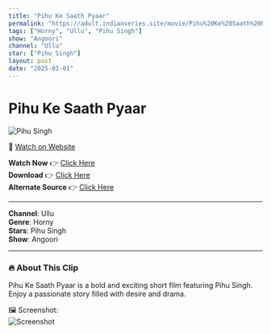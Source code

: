 ```yaml
---
title: "Pihu Ke Saath Pyaar"
permalink: "https://adult.indianseries.site/movie/Pihu%20Ke%20Saath%20Pyaar"
tags: ["Horny", "Ullu", "Pihu Singh"]
show: "Angoori"
channel: "Ullu"
star: ["Pihu Singh"]
layout: post
date: "2025-01-01"
---
```


# Pihu Ke Saath Pyaar

![Pihu Singh](https://shorts.desisins.com/wp-content/uploads/2025/01/Pihu-Singh-DesiSins.com_.jpg)

🔗 [Watch on Website](https://adult.indianseries.site/movie/Pihu%20Ke%20Saath%20Pyaar)

**Watch Now** 👉 [Click Here](https://adult.indianseries.site/movie/Pihu%20Ke%20Saath%20Pyaar)  
**Download** 👉 [Click Here](https://adult.indianseries.site/movie/Pihu%20Ke%20Saath%20Pyaar)  
**Alternate Source** 👉 [Click Here](https://adult.indianseries.site/movie/Pihu%20Ke%20Saath%20Pyaar)

---

**Channel**: Ullu  
**Genre**: Horny  
**Stars**: Pihu Singh  
**Show**: Angoori

---

### 🔥 About This Clip

Pihu Ke Saath Pyaar is a bold and exciting short film featuring Pihu Singh. Enjoy a passionate story filled with desire and drama.
 
🖼️ Screenshot:  
![Screenshot](https://shorts.desisins.com/wp-content/uploads/2025/01/Pihu-Singh-DesiSins.com_.jpg)
